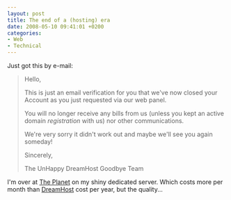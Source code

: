 ```yaml
---
layout: post
title: The end of a (hosting) era
date: 2008-05-10 09:41:01 +0200
categories:
- Web
- Technical
---
```

Just got this by e-mail:

<blockquote>Hello,

This is just an email verification for you that we've now closed your Account as you just requested via our web panel.

You will no longer receive any bills from us (unless you kept an active domain _registration_ with us) nor other communications.

We're very sorry it didn't work out and maybe we'll see you again someday!

Sincerely,

The UnHappy DreamHost Goodbye Team</p></blockquote>
I'm over at <a href="http://www.theplanet.com">The Planet</a> on my shiny dedicated server. Which costs more per month than <a href="http://www.dreamhost.com">DreamHost</a> cost per year, but the quality...

